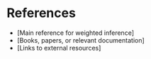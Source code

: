 # References

- [Main reference for weighted inference]
- [Books, papers, or relevant documentation]
- [Links to external resources]